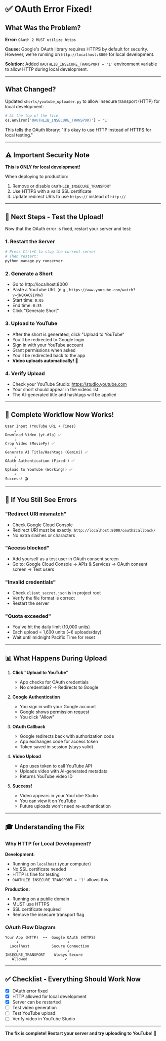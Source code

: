 # ✅ OAuth Error Fixed!

## What Was the Problem?

**Error:** `OAuth 2 MUST utilize https`

**Cause:** Google's OAuth library requires HTTPS by default for security. However, we're running on `http://localhost:8000` for local development.

**Solution:** Added `OAUTHLIB_INSECURE_TRANSPORT = '1'` environment variable to allow HTTP during local development.

---

## What Changed?

Updated `shorts/youtube_uploader.py` to allow insecure transport (HTTP) for local development:

```python
# At the top of the file
os.environ['OAUTHLIB_INSECURE_TRANSPORT'] = '1'
```

This tells the OAuth library: "It's okay to use HTTP instead of HTTPS for local testing."

---

## ⚠️ Important Security Note

**This is ONLY for local development!**

When deploying to production:
1. Remove or disable `OAUTHLIB_INSECURE_TRANSPORT`
2. Use HTTPS with a valid SSL certificate
3. Update redirect URIs to use `https://` instead of `http://`

---

## 🎯 Next Steps - Test the Upload!

Now that the OAuth error is fixed, restart your server and test:

### 1. Restart the Server
```bash
# Press Ctrl+C to stop the current server
# Then restart:
python manage.py runserver
```

### 2. Generate a Short
- Go to http://localhost:8000
- Paste a YouTube URL (e.g., `https://www.youtube.com/watch?v=jNQXAC9IVRw`)
- Start time: `0:05`
- End time: `0:35`
- Click "Generate Short"

### 3. Upload to YouTube
- After the short is generated, click "Upload to YouTube"
- You'll be redirected to Google login
- Sign in with your YouTube account
- Grant permissions when asked
- You'll be redirected back to the app
- **Video uploads automatically!** 🚀

### 4. Verify Upload
- Check your YouTube Studio: https://studio.youtube.com
- Your short should appear in the videos list
- The AI-generated title and hashtags will be applied

---

## 🎉 Complete Workflow Now Works!

```
User Input (YouTube URL + Times)
    ↓
Download Video (yt-dlp) ✅
    ↓
Crop Video (MoviePy) ✅
    ↓
Generate AI Title/Hashtags (Gemini) ✅
    ↓
OAuth Authentication (Fixed!) ✅
    ↓
Upload to YouTube (Working!) ✅
    ↓
Success! 🎬
```

---

## 🐛 If You Still See Errors

### "Redirect URI mismatch"
- Check Google Cloud Console
- Redirect URI must be exactly: `http://localhost:8000/oauth2callback/`
- No extra slashes or characters

### "Access blocked"
- Add yourself as a test user in OAuth consent screen
- Go to: Google Cloud Console → APIs & Services → OAuth consent screen → Test users

### "Invalid credentials"
- Check `client_secret.json` is in project root
- Verify the file format is correct
- Restart the server

### "Quota exceeded"
- You've hit the daily limit (10,000 units)
- Each upload = 1,600 units (~6 uploads/day)
- Wait until midnight Pacific Time for reset

---

## 📊 What Happens During Upload

1. **Click "Upload to YouTube"**
   - App checks for OAuth credentials
   - No credentials? → Redirects to Google

2. **Google Authentication**
   - You sign in with your Google account
   - Google shows permission request
   - You click "Allow"

3. **OAuth Callback**
   - Google redirects back with authorization code
   - App exchanges code for access token
   - Token saved in session (stays valid)

4. **Video Upload**
   - App uses token to call YouTube API
   - Uploads video with AI-generated metadata
   - Returns YouTube video ID

5. **Success!**
   - Video appears in your YouTube Studio
   - You can view it on YouTube
   - Future uploads won't need re-authentication

---

## 🎓 Understanding the Fix

### Why HTTP for Local Development?

**Development:**
- Running on `localhost` (your computer)
- No SSL certificate needed
- HTTP is fine for testing
- `OAUTHLIB_INSECURE_TRANSPORT = '1'` allows this

**Production:**
- Running on a public domain
- MUST use HTTPS
- SSL certificate required
- Remove the insecure transport flag

### OAuth Flow Diagram

```
Your App (HTTP)  ←→  Google OAuth (HTTPS)
     ↓                      ↓
  Localhost          Secure Connection
     ↓                      ↓
INSECURE_TRANSPORT    Always Secure
   Allowed                 ✓
```

---

## ✅ Checklist - Everything Should Work Now

- [x] OAuth error fixed
- [x] HTTP allowed for local development
- [x] Server can be restarted
- [ ] Test video generation
- [ ] Test YouTube upload
- [ ] Verify video in YouTube Studio

---

**The fix is complete! Restart your server and try uploading to YouTube!** 🚀
